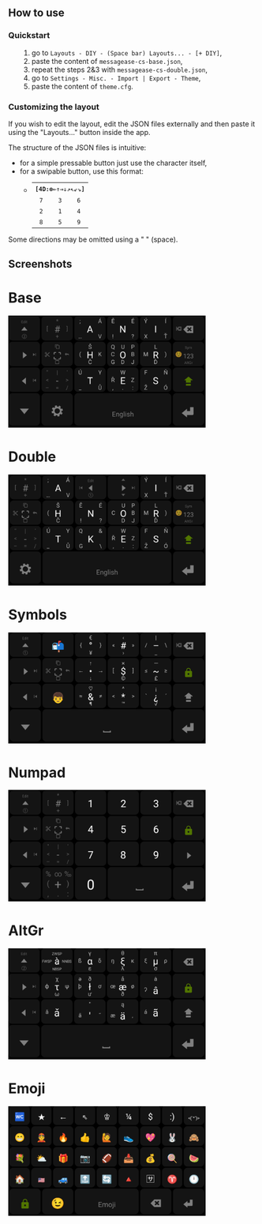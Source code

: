 ## How to use

### Quickstart

<ol>

1. go to `Layouts - DIY - (Space bar) Layouts... - [+ DIY]`,
1. paste the content of `messagease-cs-base.json`,
1. repeat the steps 2&3 with `messagease-cs-double.json`,
1. go to `Settings - Misc. - Import | Export - Theme`,
1. paste the content of <code>theme.cfg</code>.

</ol>

<h3>Customizing the layout</h3><p>If you wish to edit the layout, edit the JSON files externally and then paste it using the "Layouts..." button inside the app.</p><p>The structure of the JSON files is intuitive:</p><ul><li>for a simple pressable button just use the character itself,</li><li>for a swipable button, use this format:<ul><li><table style="text-align:center;"><tr><th colspan=3><code>[4D:&#x2297;&#x21d0;&#x21d1;&#x21d2;&#x21d3;&#x21d7;&#x21d6;&#x21d9;&#x21d8;]</code></th></tr><tr><td><code>7</code></td><td><code>3</code></td><td><code>6</code></td></tr><tr><td><code>2</code></td><td><code>1</code></td><td><code>4</code></td></tr><tr><td><code>8</code></td><td><code>5</code></td><td><code>9</code></td></tr></table></li></ul></ul></ul>

<p>Some directions may be omitted using a " " (space).</p><h2>Screenshots</h2><h1>Base</h1><img src="img/base.png" width=400px /><h1>Double</h1><img src="img/double.png" width=400px /><h1>Symbols</h1><img src="img/sym.png" width=400px /><h1>Numpad</h1><img src="img/num.png" width=400px /><h1>AltGr</h1><img src="img/altgr.png" width=400px /><h1>Emoji</h1><img src="img/emoji.png" width=400px />